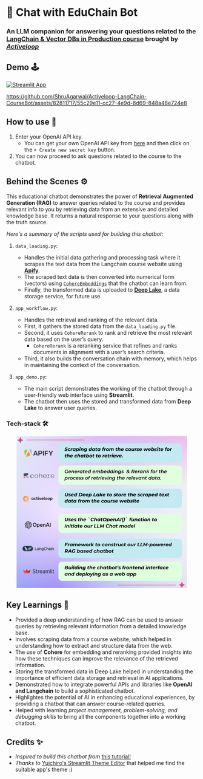 # 🤖 Chat with EduChain Bot
### An LLM companion for answering your questions related to the [LangChain & Vector DBs in Production course](https://learn.activeloop.ai/courses/langchain) brought by *[Activeloop](https://www.activeloop.ai/)*

## Demo 🕹
[![Streamlit App](https://static.streamlit.io/badges/streamlit_badge_black_white.svg)](https://educhain-bot.streamlit.app/)

https://github.com/ShruAgarwal/Activeloop-LangChain-CourseBot/assets/82811717/55c29e11-cc27-4e9d-8d69-848a48e724e8

## How to use 👀

1. Enter your OpenAI API key.
   - You can get your own OpenAI API key from [here](https://platform.openai.com/account/api-keys) and then click on the `+ Create new secret key` button.
2. You can now proceed to ask questions related to the course to the chatbot.

## Behind the Scenes ⚙
This educational chatbot demonstrates the power of **Retrieval Augmented Generation (RAG)** to answer queries related to the course and provides relevant info to you by retrieving data from an extensive and detailed knowledge base. It returns a natural response to your questions along with the truth source.

*Here's a summary of the scripts used for building this chatbot:*

1. `data_loading.py`:
   - Handles the initial data gathering and processing task where it scrapes the text data from the Langchain course website using **[Apify](https://apify.com/)**.
   - The scraped text data is then converted into numerical form (vectors) using [`CohereEmbeddings`](https://docs.cohere.com/docs/embeddings) that the chatbot can learn from.
   - Finally, the transformed data is uploaded to **[Deep Lake](https://docs.activeloop.ai/)**, a data storage service, for future use.

2. `app_workflow.py`:
   - Handles the retrieval and ranking of the relevant data.
   - First, it gathers the stored data from the `data_loading.py` file.
   - Second, it uses `CohereRerank` to rank and retrieve the most relevant data based on the user’s query.
      - `CohereRerank` is a reranking service that refines and ranks documents in alignment with a user’s search criteria.
   - Third, it also builds the conversation chain with memory, which helps in maintaining the context of the conversation.

3. `app_demo.py`:
   - The main script demonstrates the working of the chatbot through a user-friendly web interface using **Streamlit**.
   - The chatbot then uses the stored and transformed data from **Deep Lake** to answer user queries.

### Tech-stack 🛠
<p align="center">
  <img src="https://github.com/ShruAgarwal/Activeloop-LangChain-CourseBot/blob/main/tech_stack.png"/>
</p>

## Key Learnings 🌱
- Provided a deep understanding of how RAG can be used to answer queries by retrieving relevant information from a detailed knowledge base.
- Involves scraping data from a course website, which helped in understanding how to extract and structure data from the web.
- The use of **Cohere** for embedding and reranking provided insights into how these techniques can improve the relevance of the retrieved information.
- Storing the transformed data in Deep Lake helped in understanding the importance of efficient data storage and retrieval in AI applications.
- Demonstrated how to integrate powerful APIs and libraries like **OpenAI and Langchain** to build a sophisticated chatbot.
- Highlightes the potential of AI in enhancing educational experiences, by providing a chatbot that can answer course-related queries.
- Helped with learning *project management, problem-solving, and debugging skills* to bring all the components together into a working chatbot.

## Credits ✨
- *Inspired to build this chatbot from* [this tutorial!](https://www.activeloop.ai/resources/retrieval-augmented-generation-for-llm-bots-with-lang-chain/)
- *Thanks to* [Yuichiro's Streamlit Theme Editor](https://github.com/whitphx/streamlit-theme-editor) that helped me find the suitable app's theme :)
